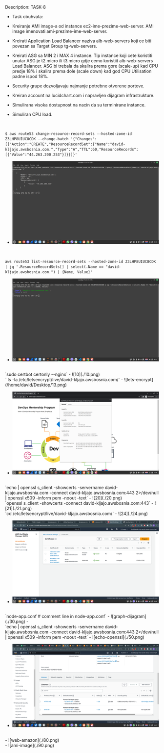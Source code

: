 Description: TASK-8

- Task obuhvata:

-  Kreiranje AMI image-a od instance ec2-ime-prezime-web-server. AMI image imenovati ami-prezime-ime-web-server.
 - Kreirati Application Load Balancer naziva alb-web-servers koji ce biti povezan sa Target Group tg-web-servers.
-  Kreirati ASG sa MIN 2 i MAX 4 instance. Tip instance koji cete koristiti unutar ASG je t2.micro ili t3.micro gdje cemo koristiit alb-web-servers Load Balancer. ASG bi trebala da skalira prema gore (scale-up) kad CPU predje 18% i skalira prema dole (scale down) kad god CPU Utilisation padne ispod 18%.
-  Security grupe dozvoljavaju najmanje potrebne otvorene portove.
 -  Kreiran account na lucidchart.com i napravljen dijagram infrastrukture.
-  Simulirana visoka dostupnost na nacin da su terminirane instance.
- Simuliran CPU load.

<br/>


`$ aws route53 change-resource-record-sets --hosted-zone-id Z3LHP8UIUC8CDK --change-batch '{"Changes":[{"Action":"CREATE","ResourceRecordSet":{"Name":"david-kljajo.awsbosnia.com.","Type":"A","TTL":60,"ResourceRecords":[{"Value":"44.263.200.253"}]}}]}'`
- ![create-dns](./1.png)

<br/>

`aws route53 list-resource-record-sets --hosted-zone-id Z3LHP8UIUC8CDK | jq '.ResourceRecordSets[] | select(.Name == "david-kljajo.awsbosnia.com.") | {Name, Value}'`
- ![list-record](./2.png)
<br/>
`sudo certbot certonly --nginx`
- ![10][./10.png)
<br/>
` ls -la /etc/letsencrypt/live/david-kljajo.awsbosnia.com/`
- ![lets-encrypt](/home/david/Desktop/13.png)

<br/>

- ![web1](./17.png)
<br/>
`echo | openssl s_client -showcerts -servername david-kljajo.awsbosnia.com -connect david-kljajo.awsbosnia.com:443 2>/dev/null | openssl x509 -inform pem -noout -text`
- ![20](./20.png)
<br/>
`openssl s_client -showcerts -connect david-kljajo.awsbosnia.com:443`
- ![21](./21.png)
<br/>
`cd /etc/letsencrypt/live/david-kljajo.awsbosnia.com/`
- ![24](./24.png)
<br/>

- ![node-app](./25.png)
<br/>
`node-app.conf # comment line in node-app.conf`
- ![graph-dijagram](./30.png)
-<br/>
`echo | openssl s_client -showcerts -servername david-kljajo.awsbosnia.com -connect david-kljajo.awsbosnia.com:443 2>/dev/null | openssl x509 -inform pem -noout -text`
- ![echo-openssl](./50.png)
<br/>

 - ![listeners](./70.png)
<br/>
  - ![web-amazon](./80.png)
<br/>
  - ![ami-image](./90.png)




